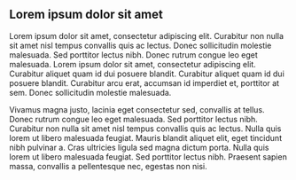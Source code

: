 ## Lorem ipsum dolor sit amet

Lorem ipsum dolor sit amet, consectetur adipiscing elit. Curabitur non nulla sit amet nisl tempus convallis quis ac lectus. Donec sollicitudin molestie malesuada. Sed porttitor lectus nibh. Donec rutrum congue leo eget malesuada. Lorem ipsum dolor sit amet, consectetur adipiscing elit. Curabitur aliquet quam id dui posuere blandit. Curabitur aliquet quam id dui posuere blandit. Curabitur arcu erat, accumsan id imperdiet et, porttitor at sem. Donec sollicitudin molestie malesuada.

Vivamus magna justo, lacinia eget consectetur sed, convallis at tellus. Donec rutrum congue leo eget malesuada. Sed porttitor lectus nibh. Curabitur non nulla sit amet nisl tempus convallis quis ac lectus. Nulla quis lorem ut libero malesuada feugiat. Mauris blandit aliquet elit, eget tincidunt nibh pulvinar a. Cras ultricies ligula sed magna dictum porta. Nulla quis lorem ut libero malesuada feugiat. Sed porttitor lectus nibh. Praesent sapien massa, convallis a pellentesque nec, egestas non nisi.